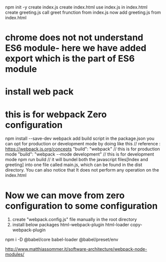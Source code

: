 npm init -y
create index.js
create index.html
use index.js in index.html
create greeting.js
call greet frunction from index.js
now add greeting.js from index.html
# chrome does not not understand ES6 module- here we have added export which is the part of ES6 module


# install web pack
# this is for webpack Zero configuration 
npm install --save-dev webpack
add build script in the package.json
you can opt for production or development mode by doing like this 
// reference : https://webpack.js.org/concepts
  "build": "webpack" // this is for production mode
  "build": "webpack --mode  development" // this is for development mode 
npm run  build // it will bundel both the javascript files[Index and greeting] into one file called main.js, which can be found in the dist directory. You can also notice that It does not perform any operation on the index.html

# Now we can move from zero configuration to some configuration 
1. create "webpack.config.js" file manually in the root directory
2. install below packages
    html-webpack-plugin html-loader copy-webpack-plugin

npm i -D @babel/core  babel-loader  @babel/preset/env

http://www.matthiassommer.it/software-architecture/webpack-node-modules/

